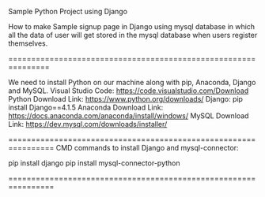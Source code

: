 
Sample Python Project using Django

How to make Sample signup page in Django using mysql database in which all the data of user will get stored in the mysql database when users register themselves.

===============================================================

We need to install Python on our machine along with pip, Anaconda, Django and MySQL.
Visual Studio Code:   https://code.visualstudio.com/Download
Python Download Link:  https://www.python.org/downloads/
Django: pip install Django==4.1.5
Anaconda Download Link:   https://docs.anaconda.com/anaconda/install/windows/
MySQL Download Link:  https://dev.mysql.com/downloads/installer/

================================================================
CMD commands to install Django and mysql-connector:

pip install django
pip install mysql-connector-python

================================================================

